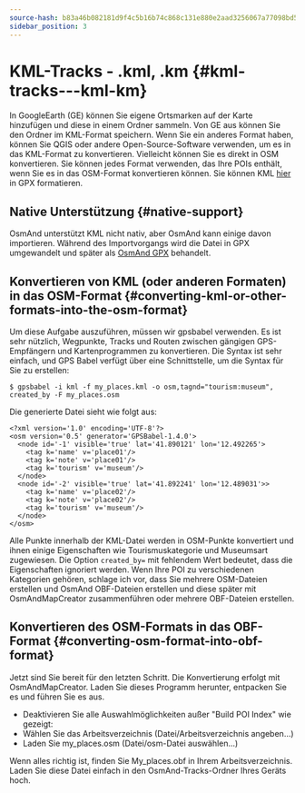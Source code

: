 ```yaml
---
source-hash: b83a46b082181d9f4c5b16b74c868c131e880e2aad3256067a77098bd5c9ae01
sidebar_position: 3
---
```


# KML-Tracks - .kml, .km {#kml-tracks---kml-km}

In GoogleEarth (GE) können Sie eigene Ortsmarken auf der Karte hinzufügen und diese in einem Ordner sammeln. Von GE aus können Sie den Ordner im KML-Format speichern. Wenn Sie ein anderes Format haben, können Sie QGIS oder andere Open-Source-Software verwenden, um es in das KML-Format zu konvertieren. Vielleicht können Sie es direkt in OSM konvertieren. Sie können jedes Format verwenden, das Ihre POIs enthält, wenn Sie es in das OSM-Format konvertieren können. Sie können KML [hier](https://kml2gpx.com/) in GPX formatieren.

## Native Unterstützung {#native-support}
OsmAnd unterstützt KML nicht nativ, aber OsmAnd kann einige davon importieren. Während des Importvorgangs wird die Datei in GPX umgewandelt und später als [OsmAnd GPX](osmand-gpx) behandelt.


## Konvertieren von KML (oder anderen Formaten) in das OSM-Format {#converting-kml-or-other-formats-into-the-osm-format}

Um diese Aufgabe auszuführen, müssen wir gpsbabel verwenden. Es ist sehr nützlich, Wegpunkte, Tracks und Routen zwischen gängigen GPS-Empfängern und Kartenprogrammen zu konvertieren. Die Syntax ist sehr einfach, und GPS Babel verfügt über eine Schnittstelle, um die Syntax für Sie zu erstellen:

```
$ gpsbabel -i kml -f my_places.kml -o osm,tagnd="tourism:museum",​created_by -F my_places.osm
```

Die generierte Datei sieht wie folgt aus:

```
<?xml version='1.0' encoding='UTF-8'?>
<osm version='0.5' generator='GPSBabel-1.4.0'>
  <node id='-1' visible='true' lat='41.890121' lon='12.492265'>
    <tag k='name' v='place01'/>
    <tag k='note' v='place01'/>
    <tag k='tourism' v='museum'/>
  </node>
  <node id='-2' visible='true' lat='41.892241' lon='12.489031'>>
    <tag k='name' v='place02'/>
    <tag k='note' v='place02'/>
    <tag k='tourism' v='museum'/>
  </node>
</osm>
```        

Alle Punkte innerhalb der KML-Datei werden in OSM-Punkte konvertiert und ihnen einige Eigenschaften wie Tourismuskategorie und Museumsart zugewiesen. Die Option `created_by=` mit fehlendem Wert bedeutet, dass die Eigenschaften ignoriert werden. Wenn Ihre POI zu verschiedenen Kategorien gehören, schlage ich vor, dass Sie mehrere OSM-Dateien erstellen und OsmAnd OBF-Dateien erstellen und diese später mit OsmAndMapCreator zusammenführen oder mehrere OBF-Dateien erstellen.

## Konvertieren des OSM-Formats in das OBF-Format {#converting-osm-format-into-obf-format}

Jetzt sind Sie bereit für den letzten Schritt. Die Konvertierung erfolgt mit OsmAndMapCreator. Laden Sie dieses Programm herunter, entpacken Sie es und führen Sie es aus.
- Deaktivieren Sie alle Auswahlmöglichkeiten außer "Build POI Index" wie gezeigt:
- Wählen Sie das Arbeitsverzeichnis (Datei/Arbeitsverzeichnis angeben...)
- Laden Sie my_places.osm (Datei/osm-Datei auswählen...)

Wenn alles richtig ist, finden Sie My_places.obf in Ihrem Arbeitsverzeichnis. Laden Sie diese Datei einfach in den OsmAnd-Tracks-Ordner Ihres Geräts hoch.